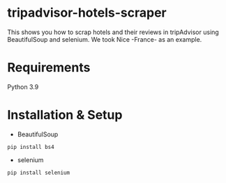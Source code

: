 # tripadvisor-hotels-scraper
This shows you how to scrap hotels and their reviews in tripAdvisor using BeautifulSoup and selenium. We took Nice -France- as an example.

# Requirements
Python 3.9

# Installation & Setup

- BeautifulSoup
```
pip install bs4
```
- selenium
```
pip install selenium
```
